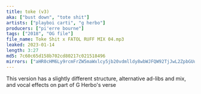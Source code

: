 ```yaml
---
title: toke (v3)
aka: ["bust down", "tote shit"]
artists: ["playboi carti", "g herbo"]
producers: ["pi'erre bourne"]
tags: ["2018", "OG file"]
file_name: Toke Shit x FATOL RUFF MIX 04.mp3
leaked: 2023-01-14
length: 3:27
md5: 7c60c65d158b702cd80217c021518496
mirrors: ["aHR0cHM6Ly9rcmFrZW5maWxlcy5jb20vdmlldy8wbWJFQW92TjJwL2ZpbGUuaHRtbA==", "aHR0cHM6Ly9kYnJlZS5vcmcvdi82M2M4OWE="]
---
```

This version has a slightly different structure, alternative ad-libs and mix, and vocal effects on part of G Herbo's verse

